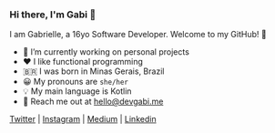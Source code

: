 ### Hi there, I'm Gabi 👋

I am Gabrielle, a 16yo Software Developer. Welcome to my GitHub! 🙂

- 🔭 I’m currently working on personal projects
- ❤ I like functional programming
- 🇧🇷 I was born in Minas Gerais, Brazil
- 😀 My pronouns are `she/her`
- 💡 My main language is Kotlin
- 📮 Reach me out at <a href="mailto:hello@devgabi.me">hello@devgabi.me</a>

[Twitter](https://twitter.com/gabrielleeg1) |
[Instagram](https://www.instagram.com/gabrielle1guim) |
[Medium](https://medium.com/@gabrielleeg1) |
[Linkedin](https://www.linkedin.com/in/gabrielle-guimar%C3%A3es-1aa393233/)
